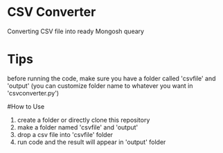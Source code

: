 # CSV Converter
Converting CSV file into ready Mongosh queary

# Tips
before running the code, make sure you have a folder called 'csvfile' and 'output' (you can customize folder name to whatever you want in 'csvconverter.py')

#How to Use
1. create a folder or directly clone this repository
2. make a folder named 'csvfile' and 'output'
3. drop a csv file into 'csvfile' folder
4. run code and the result will appear in 'output' folder

